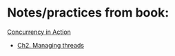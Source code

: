 # Notes/practices from book:
[Concurrency in Action](https://www.manning.com/books/c-plus-plus-concurrency-in-action)
- [Ch2. Managing threads](ch2.managing_threads/README.md)